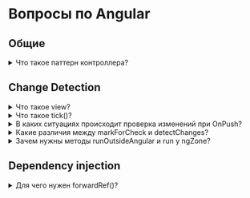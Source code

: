 # Вопросы по Angular

## Общие

<details>
<summary>Что такое паттерн контроллера?</summary>
<br>
Бывают ситуации (например форма разбросана на несколько компонентов) и есть контролирующий её класс (компонент или директива). При стратегии OnPush при изменениях контроллера, зависящие дети не обновятся. В таком случае можно добавить Subject() и триггерить его при обновлениях, а в зависимых компонентах прокинуть его через DI и воспользоваться async пайпой.
  <a href="https://stackblitz.com/edit/angular-controller-pattern?file=src%2Fapp%2Fapp.component.html">Пример</a>
</details>

## Change Detection

<details>
<summary>Что такое view?</summary>
<br>
Для манипуляций с DOM-элементами в Angular используются так называемые абстракции, которые представлены классами ElementRef, TemplateRef, ViewRef, ComponentRef и ViewContainerRef.

Сами абстракции представляют шаблон компонента или его отдельные части.
</details>

<details>
<summary>Что такое tick()?</summary>
<br>
Механизм, который запускается ngZone при срабатывании асинхроннстей и проходится по дереву View, проверяя их на изменения
</details>

<details>
<summary>В каких ситуациях происходит проверка изменений при OnPush?</summary>
<br>
<ul>
<li>Принудительный вызов cdr</li>
<li>Срабатывание events на компоненте или у потомков</li>
<li>Изменении ссылки в Input()</li>
  </ul>
</details>
  
<details>
<summary>Какие различия между markForCheck и detectChanges?</summary>
<br>
<ul>
  <li>markForCheck срабатывает асинхронно, отмечая, что ноду нужно проверить при следующем тике + помечает верхние ноды как, если бы произошёл event</li>
  <li>detectChanges срабатывает синхронно, на следующией строке все события lifecycle компонента уже произойдут</li>
 </ul>
</details>
  
<details>
<summary>Зачем нужны методы runOutsideAngular и run у ngZone?</summary>
<br>
<ul>
  <li>runOutsideAngular() нужен для выходы из зоны, чтобы лишний раз не создавались тики (например при requestAnimationFrame)</li>
  <li>run() патчит события в зону, нужно например для iframe, события из которого не прокают тики</li>
 </ul>
</details>
  
## Dependency injection
<details>
<summary>Для чего нужен forwardRef()?</summary>
<br>
Для того, чтобы указать, что значение запровайдится позже. В связке с useExisting позволяет указать на сущность, которая ещё не создана, но мы утверждаем, что будет. Например можно запровайдить в компоненте сам компонент, чтобы ниже из диркутивы получить родительский компонент. Но нужно быть осторожно с циклическими зависимостями.  
</details>


  
  
  
